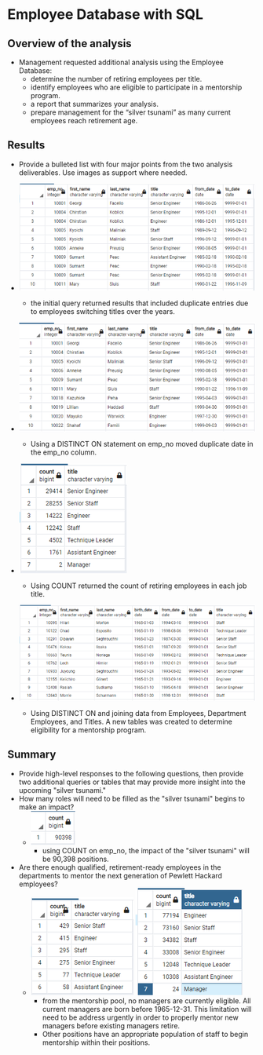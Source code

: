 # Employee Database with SQL

## Overview of the analysis

- Management requested additional analysis using the Employee Database:
  - determine the number of retiring employees per title. 
  - identify employees who are eligible to participate in a mentorship program. 
  - a report that summarizes your analysis.
  - prepare management for the “silver tsunami” as many current employees reach retirement age.


## Results

- Provide a bulleted list with four major points from the two analysis deliverables. Use images as support where needed.

- ![This is an image](Resources/Query_1.PNG)
  - the initial query returned results that included duplicate entries due to employees switching titles over the years.

- ![This is an image](Resources/Query_2.PNG)
  - Using a DISTINCT ON statement on emp_no moved duplicate date in the emp_no column.

- ![This is an image](Resources/Query_3.PNG)
  - Using COUNT returned the count of retiring employees in each job title.

- ![This is an image](Resources/Query_4.PNG)
  - Using DISTINCT ON and joining data from Employees, Department Employees, and Titles. A new tables was created to determine eligibility for a mentorship program.


## Summary

- Provide high-level responses to the following questions, then provide two additional queries or tables that may provide more insight into the upcoming "silver tsunami."
- How many roles will need to be filled as the "silver tsunami" begins to make an impact?
  - ![This is an image](Resources/Query_5.PNG)
    - using COUNT on emp_no, the impact of the "silver tsunami" will be 90,398 positions.
- Are there enough qualified, retirement-ready employees in the departments to mentor the next generation of Pewlett Hackard employees?
  - ![This is an image](Resources/Query_6.PNG) ![This is an image](Resources/Query_6-1.PNG)
    - from the mentorship pool, no managers are currently eligible. All current managers are born before 1965-12-31. This limitation will need to be address urgently in order to properly mentor new managers before existing managers retire. 
    - Other positions have an appropriate population of staff to begin mentorship within their positions. 

